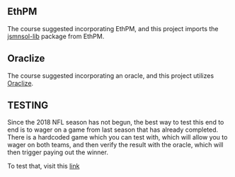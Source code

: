 ## EthPM
The course suggested incorporating EthPM, and this project imports the [jsmnsol-lib](https://www.ethpm.com/registry/packages/26) package from EthPM.

## Oraclize
The course suggested incorporating an oracle, and this project utilizes [Oraclize](http://www.oraclize.it/).

## TESTING
Since the 2018 NFL season has not begun, the best way to test this end to end is to wager on a game from last season that has already completed.  There is a hardcoded game which you can test with, which will allow you to wager on both teams, and then verify the result with the oracle, which will then trigger paying out the winner.

To test that, visit this [link](https://ebaizei.github.io/Winning/#/tournament?home=DET&away=GB&date=2018-10-07)